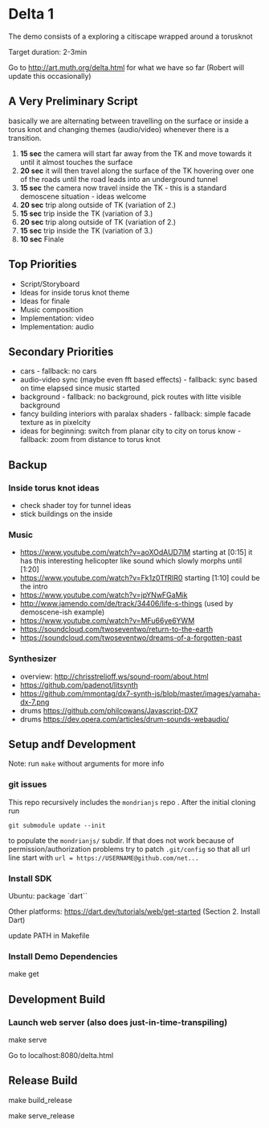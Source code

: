 # Delta 1 

The demo consists of a exploring a citiscape wrapped around a torusknot 

Target duration: 2-3min


Go to http://art.muth.org/delta.html for what we have so far
(Robert will update this occasionally)


## A Very Preliminary Script

basically we are alternating between travelling on the surface or inside a torus knot
and changing themes (audio/video) whenever there is a transition.

1. **15 sec** the camera will start far away from the TK and move towards it until it almost touches the surface 
2. **20 sec** it will then travel along the surface of the TK hovering over one of the roads until
             the road leads into an underground tunnel
3. **15 sec** the camera now travel inside the TK - this is a standard demoscene situation - ideas welcome
4. **20 sec** trip along outside of TK (variation of 2.) 
5. **15 sec** trip inside the TK (variation of 3.) 
6. **20 sec** trip along outside of TK (variation of 2.) 
7. **15 sec** trip inside the TK (variation of 3.) 
8. **10 sec** Finale


## Top Priorities

* Script/Storyboard
* Ideas for inside torus knot theme
* Ideas for finale
* Music composition
* Implementation: video
* Implementation: audio


## Secondary Priorities

* cars - fallback: no cars
* audio-video sync (maybe even fft based effects) - fallback: sync based on time elapsed since music started
* background - fallback: no background, pick routes with litte visible background
* fancy building interiors with paralax shaders - fallback: simple facade texture as in pixelcity
* ideas for beginning: switch from planar city to city on torus know - fallback: zoom from distance to torus knot

## Backup

### Inside torus knot ideas

* check shader toy for tunnel ideas
* stick buildings on the inside


### Music 

* https://www.youtube.com/watch?v=aoXOdAUD7IM starting at [0:15] it has this interesting helicopter like sound which slowly morphs until [1:20]
* https://www.youtube.com/watch?v=Fk1z0TfRIR0 starting [1:10] could be the intro
* https://www.youtube.com/watch?v=jpYNwFGaMik
* http://www.jamendo.com/de/track/34406/life-s-things (used by demoscene-ish example)
* https://www.youtube.com/watch?v=MFu66ye6YWM
* https://soundcloud.com/twoseventwo/return-to-the-earth
* https://soundcloud.com/twoseventwo/dreams-of-a-forgotten-past

### Synthesizer

* overview: http://chrisstrelioff.ws/sound-room/about.html
* https://github.com/padenot/litsynth
* https://github.com/mmontag/dx7-synth-js/blob/master/images/yamaha-dx-7.png
* drums https://github.com/philcowans/Javascript-DX7
* drums  https://dev.opera.com/articles/drum-sounds-webaudio/




## Setup andf Development


Note: run `make` without arguments for more info

### git issues

This repo recursively includes the `mondrianjs` repo . After the initial cloning run


`git submodule update --init`


to populate the `mondrianjs/` subdir.
If that does not work because of
permission/authorization problems try to patch `.git/config` so that 
all url line start with `url = https://USERNAME@github.com/net...`

### Install SDK

Ubuntu: package `dart``

Other platforms:  https://dart.dev/tutorials/web/get-started (Section 2. Install Dart)


update PATH in Makefile 

### Install Demo Dependencies

make get


## Development Build

### Launch web server (also does just-in-time-transpiling)

make serve

Go to localhost:8080/delta.html

## Release Build

make build_release 

make serve_release



